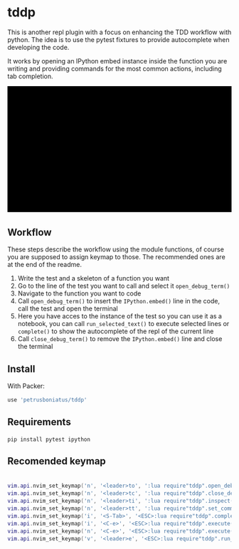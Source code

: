 # tddp

This is another repl plugin with a focus on enhancing the TDD
workflow with python. The idea is to use the pytest fixtures
to provide autocomplete when developing the code.

It works by opening an IPython embed instance inside the function 
you are writing and providing commands for the most common actions, 
including tab completion.

![tddp usage](./doc/readme_show.gif)

## Workflow

These steps describe the workflow using the module functions, 
of course you are supposed to assign keymap to those. The 
recommended ones are at the end of the readme.

1. Write the test and a skeleton of a function you want
2. Go to the line of the test you want to call and select it 
   `open_debug_term()`
3. Navigate to the function you want to code 
4. Call `open_debug_term()` to insert the `IPython.embed()` line 
   in the code, call the test and open the terminal
5. Here you have acces to the instance of the test so you can 
   use it as a notebook, you can call `run_selected_text()` to 
   execute selected lines or `complete()` to show the autocomplete
   of the repl of the current line
6. Call `close_debug_term()` to remove the `IPython.embed()` line
   and close the terminal

## Install

With Packer:
```lua
use 'petrusboniatus/tddp'
```

## Requirements
```shell
pip install pytest ipython
```

## Recomended keymap
```lua

vim.api.nvim_set_keymap('n', '<leader>to', ':lua require"tddp".open_debug_term()<cr>', {noremap = true})
vim.api.nvim_set_keymap('n', '<leader>tc', ':lua require"tddp".close_debug_term()<cr>', {noremap = true})
vim.api.nvim_set_keymap('n', '<leader>ti', ':lua require"tddp".inspect()<cr>', {noremap = true})
vim.api.nvim_set_keymap('n', '<leader>tt', ':lua require"tddp".set_command_to_test_of_current_line()<cr>', {noremap = true})
vim.api.nvim_set_keymap('i', '<S-Tab>', '<ESC>:lua require"tddp".complete()<cr>A', {noremap = true})
vim.api.nvim_set_keymap('i', '<C-e>', '<ESC>:lua require"tddp".execute()<cr>A<Cr>', {noremap = true})
vim.api.nvim_set_keymap('n', '<C-e>', '<ESC>:lua require"tddp".execute()<cr>j', {noremap = true})
vim.api.nvim_set_keymap('v', '<leader>e', '<ESC>:lua require"tddp".run_selected_text()<cr>', {noremap = true})

```
